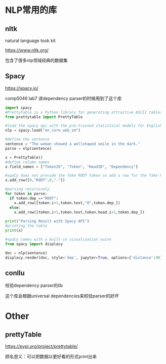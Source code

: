 # NLP常用的库

## nltk 

natural language took kit

https://www.nltk.org/

包含了很多nlp领域经典的数据集

## Spacy

https://spacy.io/

comp5046 lab7 讲dependency parser的时候用到了这个库

```python
import spacy
#PrettyTable is a Python library for generating attractive ASCII tables.
from prettytable import PrettyTable

#load the spacy api with the pre-trained statistical models for English. English multi-task CNN trained on the OntoNotes corpus
nlp = spacy.load("en_core_web_sm")

#define the sentence
sentence = "The woman showed a wellshaped smile in the dark."
parse = nlp(sentence)

x = PrettyTable()
#define column names
x.field_names = ["TokenID", "Token", "HeadID", "Dependency"]

#spaCy does not provide the fake ROOT token so add a row for the fake Root
x.add_row([0,"ROOT",0,"-"])

#parsing recursively
for token in parse:
  if token.dep_=="ROOT":
    x.add_row([token.i+1,token.text,"0",token.dep_])
  else:  
    x.add_row([token.i+1,token.text,token.head.i+1,token.dep_])
    
print("Parsing Result with Spacy API")
#printing the table
print(x)

#spaCy comes with a built-in visualisation suite
from spacy import displacy

doc = nlp(sentence)
displacy.render(doc, style='dep', jupyter=True, options={'distance':90}) 	
```

## conllu

校验dependency parser的lib

这个库会根据universal dependencies来校验parser的好坏





# Other

## prettyTable

https://pypi.org/project/prettytable/

顾名思义：可以把数据以更好看的形式print出来